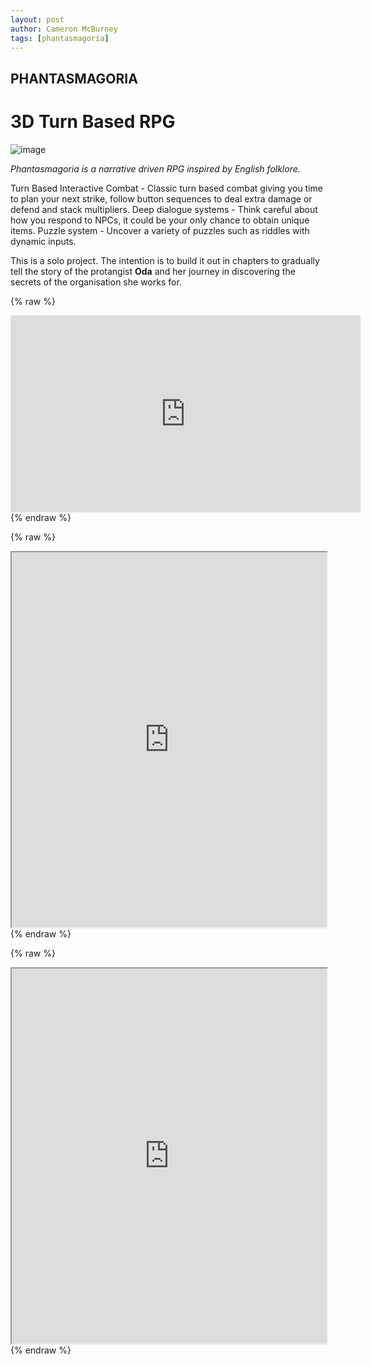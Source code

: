 ```yaml
---
layout: post
author: Cameron McBurney
tags: [phantasmagoria]
---
```


## PHANTASMAGORIA
# 3D Turn Based RPG 

![image](./images/COVER_Phantasmagoria.png)

*Phantasmagoria is a narrative driven RPG inspired by English folklore.*

Turn Based Interactive Combat - Classic turn based combat giving you time to plan your next strike, follow button sequences to deal extra damage or defend and stack multipliers.
Deep dialogue systems - Think careful about how you respond to NPCs, it could be your only chance to obtain unique items.
Puzzle system - Uncover a variety of puzzles such as riddles with dynamic inputs.

This is a solo project. The intention is to build it out in chapters to gradually tell the story of the protangist **Oda** and her journey in discovering the secrets of the organisation she works for.


{% raw %}
<iframe width="560" height="315" src="https://www.youtube.com/embed/6UFsydybUDI" frameborder="0" allowfullscreen></iframe>
{% endraw %}

{% raw %}
<iframe src="https://blueprintue.com/render/ma4ilg6m/" width="100%" height="600" scrolling="no" allowfullscreen></iframe>
{% endraw %}

{% raw %}
<iframe src="https://blueprintue.com/render/57nom2rn/" width="100%" height="600" scrolling="no" allowfullscreen></iframe>
{% endraw %}